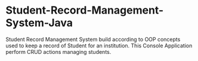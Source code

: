 # Student-Record-Management-System-Java
Student Record Management System build according to OOP concepts used to keep a record of Student for an institution. This Console Application perform CRUD actions managing students.
